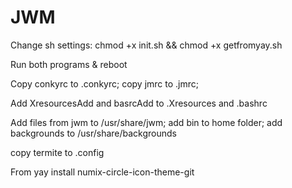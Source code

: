 # JWM
Change sh settings: chmod +x init.sh && chmod +x getfromyay.sh

Run both programs  & reboot

Copy conkyrc to .conkyrc; copy jmrc to .jmrc;

Add XresourcesAdd and basrcAdd to .Xresources and .bashrc

Add files from jwm to /usr/share/jwm; add bin to home folder; add backgrounds to /usr/share/backgrounds

copy termite to .config

From yay install numix-circle-icon-theme-git
